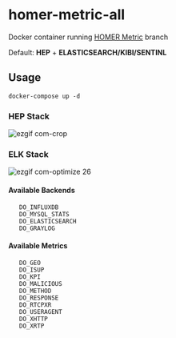 # homer-metric-all

Docker container running [HOMER Metric](https://github.com/sipcapture/homer-config/tree/master/metric) branch

Default: **HEP** + **ELASTICSEARCH/KIBI/SENTINL**

## Usage
```
docker-compose up -d
```

### HEP Stack
![ezgif com-crop](https://user-images.githubusercontent.com/1423657/30537079-a2545750-9c68-11e7-997e-57151ee046b6.gif)

### ELK Stack
![ezgif com-optimize 26](https://user-images.githubusercontent.com/1423657/30553362-4fbc3a2e-9ca1-11e7-9a8d-a7b505bc8e6b.gif)

#### Available Backends
```
   DO_INFLUXDB
   DO_MYSQL_STATS
   DO_ELASTICSEARCH
   DO_GRAYLOG
```   
#### Available Metrics
```
   DO_GEO
   DO_ISUP
   DO_KPI
   DO_MALICIOUS
   DO_METHOD
   DO_RESPONSE
   DO_RTCPXR
   DO_USERAGENT
   DO_XHTTP
   DO_XRTP
```
